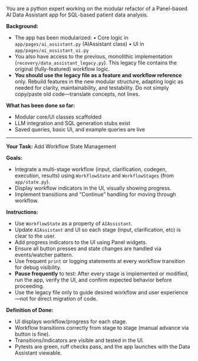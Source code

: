 You are a python expert working on the modular refactor of a Panel-based AI Data Assistant app for SQL-based patient data analysis.

**Background:**
- The app has been modularized:
    • Core logic in `app/pages/ai_assistant.py` (AIAssistant class)
    • UI in `app/pages/ai_assistant_ui.py`
- You also have access to the previous, monolithic implementation (`recovery/data_assistant_legacy.py`). This legacy file contains the original (fully-featured) workflow logic.  
- **You should use the legacy file as a feature and workflow reference** only. Rebuild features in the new modular structure, adapting logic as needed for clarity, maintainability, and testability. Do not simply copy/paste old code—translate concepts, not lines.

**What has been done so far:**
- Modular core/UI classes scaffolded
- LLM integration and SQL generation stubs exist
- Saved queries, basic UI, and example queries are live

---

**Your Task:** Add Workflow State Management

**Goals:**
- Integrate a multi-stage workflow (input, clarification, codegen, execution, results) using `WorkflowState` and `WorkflowStages` (from `app/state.py`).
- Display workflow indicators in the UI, visually showing progress.
- Implement transitions and “Continue” handling for moving through workflow.

**Instructions:**
- Use `WorkflowState` as a property of `AIAssistant`.
- Update `AIAssistant` and UI so each stage (input, clarification, etc) is clear to the user.
- Add progress indicators to the UI using Panel widgets.
- Ensure all button presses and state changes are handled via events/watcher pattern.
- Use frequent `print` or logging statements at every workflow transition for debug visibility.
- **Pause frequently** to test: After every stage is implemented or modified, run the app, verify the UI, and confirm expected behavior before proceeding.
- Use the legacy file only to guide desired workflow and user experience—not for direct migration of code.

**Definition of Done:**
- UI displays workflow/progress for each stage.
- Workflow transitions correctly from stage to stage (manual advance via button is fine).
- Transitions/indicators are visible and tested in the UI.
- Pytests are green, ruff checks pass, and the app launches with the Data Assistant viewable.